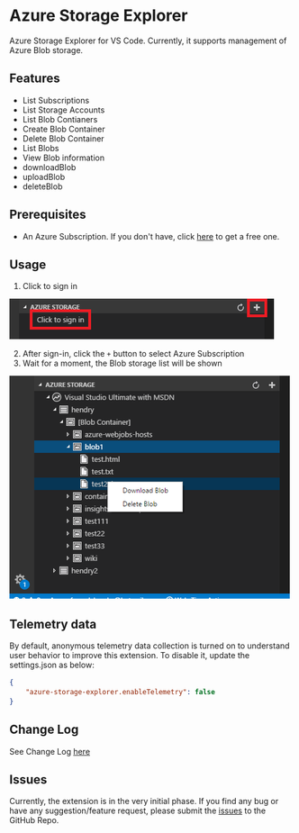 # Azure Storage Explorer

Azure Storage Explorer for VS Code. Currently, it supports management of Azure Blob storage.

## Features

* List Subscriptions
* List Storage Accounts
* List Blob Contianers
* Create Blob Container
* Delete Blob Container
* List Blobs
* View Blob information
* downloadBlob
* uploadBlob
* deleteBlob

## Prerequisites

* An Azure Subscription. If you don't have, click [here](https://azure.microsoft.com/en-us/free/) to get a free one.

## Usage

1. Click to sign in 
    
  ![sign-in](images/sign-in.png)

2. After sign-in, click the `+` button to select Azure Subscription
3. Wait for a moment, the Blob storage list will be shown

  ![explorer](images/explorer.png)

## Telemetry data

By default, anonymous telemetry data collection is turned on to understand user behavior to improve this extension. To disable it, update the settings.json as below:
```json
{
    "azure-storage-explorer.enableTelemetry": false
}
```

## Change Log

See Change Log [here](CHANGELOG.md)

## Issues

Currently, the extension is in the very initial phase. If you find any bug or have any suggestion/feature request, please submit the [issues](https://github.com/formulahendry/vscode-azure-storage-explorer/issues) to the GitHub Repo.
